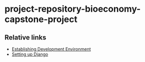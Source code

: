 # project-repository-bioeconomy-capstone-project

## Relative links

- [Establishing Development Environment](./docs/dev-env.md)
- [Setting up Django](./docs/django.md)

